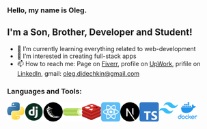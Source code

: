 ### Hello, my name is Oleg.

## I'm a Son, Brother, Developer and Student!

- 🌱 I’m currently learning everything related to web-development
- 👀 I’m interested in creating full-stack apps
- 📫 How to reach me: Page on [Fiverr](https://www.fiverr.com/dbofury), profile on [UpWork](https://www.upwork.com/freelancers/~01bc2c6d8b19205903), prifile on [LinkedIn](https://www.linkedin.com/in/%D0%BE%D0%BB%D0%B5%D0%B3-%D0%B4%D0%B8%D0%B4%D0%B5%D1%87%D0%BA%D0%B8%D0%BD-881687214/?locale=en_US), gmail: oleg.didechkin@gmail.com

### Languages and Tools:

<img align="left" alt="Python" width="40px" src="./icons/Python.png"/>
<img align="left" alt="Django" width="45px" src="./icons/Django.jpg"/>
<img align="left" alt="Flask" width="45px" src="./icons/Flask.png"/>
<img align="left" alt="Celery" width="45px" src="./icons/Celery.png"/>
<img align="left" alt="Redis" width="45px" src="./icons/Redis.png"/>
<img align="left" alt="React" width="45px" src="./icons/React.png"/>
<img align="left" alt="Next" width="45px" src="./icons/Next.png"/>
<img align="left" alt="TS" width="45px" src="./icons/TS.png"/>
<img align="left" alt="Tailwind" width="45px" src="./icons/TailwindCSS.png"/>
<img align="left" alt="Docker" width="45px" src="./icons/Docker.png"/>
